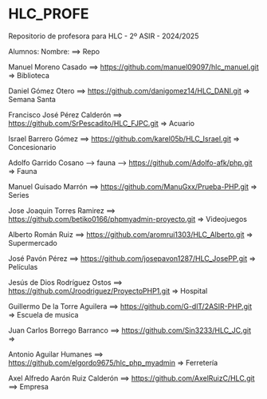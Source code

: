 # HLC_PROFE

Repositorio de profesora para HLC - 2º ASIR - 2024/2025

Alumnos:
Nombre: ==> Repo


Manuel Moreno Casado ==> https://github.com/manuel09097/hlc_manuel.git => Biblioteca

Daniel Gómez Otero ==> https://github.com/danigomez14/HLC_DANI.git => Semana Santa

Francisco José Pérez Calderón ==> https://github.com/SrPescadito/HLC_FJPC.git => Acuario

Israel Barrero Gómez ==> https://github.com/karel05b/HLC_Israel.git => Concesionario

Adolfo Garrido Cosano --> fauna --> https://github.com/Adolfo-afk/php.git => Fauna

Manuel Guisado Marrón ==> https://github.com/ManuGxx/Prueba-PHP.git => Series

Jose Joaquin Torres Ramirez ==> https://github.com/betiko0166/phpmyadmin-proyecto.git => Videojuegos

Alberto Román Ruiz ==> https://github.com/aromrui1303/HLC_Alberto.git => Supermercado

José Pavón Pérez ==> https://github.com/josepavon1287/HLC_JosePP.git => Películas

Jesús de Dios Rodríguez Ostos ==> https://github.com/Jroodriguez/ProyectoPHP1.git => Hospital

Guillermo De la Torre Aguilera ==> https://github.com/G-dlT/2ASIR-PHP.git => Escuela de musica

Juan Carlos Borrego Barranco ==> https://github.com/Sin3233/HLC_JC.git => 

Antonio Aguilar Humanes ==> https://github.com/elgordo9675/hlc_php_myadmin => Ferretería

Axel Alfredo Aarón Ruiz Calderón ==> https://github.com/AxelRuizC/HLC.git ==> Empresa


